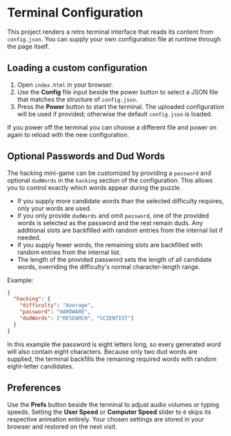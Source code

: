 # Terminal Configuration

This project renders a retro terminal interface that reads its content from
`config.json`. You can supply your own configuration file at runtime through the
page itself.

## Loading a custom configuration

1. Open `index.html` in your browser.
2. Use the **Config** file input beside the power button to select a JSON file
   that matches the structure of `config.json`.
3. Press the **Power** button to start the terminal. The uploaded configuration
   will be used if provided; otherwise the default `config.json` is loaded.

If you power off the terminal you can choose a different file and power on
again to reload with the new configuration.


## Optional Passwords and Dud Words

The hacking mini-game can be customized by providing a `password` and optional
`dudWords` in the `hacking` section of the configuration. This allows you to
control exactly which words appear during the puzzle.

- If you supply more candidate words than the selected difficulty requires, only
  your words are used.
- If you only provide `dudWords` and omit `password`, one of the provided
  words is selected as the password and the rest remain duds. Any additional
  slots are backfilled with random entries from the internal list if needed.
- If you supply fewer words, the remaining slots are backfilled with random
  entries from the internal list.
- The length of the provided password sets the length of all candidate words,
  overriding the difficulty's normal character-length range.

Example:

```json
{
  "hacking": {
    "difficulty": "Average",
    "password": "HARDWARE",
    "dudWords": ["RESEARCH", "SCIENTIST"]
  }
}
```

In this example the password is eight letters long, so every generated word will
also contain eight characters. Because only two dud words are supplied, the
terminal backfills the remaining required words with random eight-letter
candidates.

## Preferences

Use the **Prefs** button beside the terminal to adjust audio volumes or typing
speeds. Setting the **User Speed** or **Computer Speed** slider to `0` skips its
respective animation entirely. Your chosen settings are stored in your browser
and restored on the next visit.
